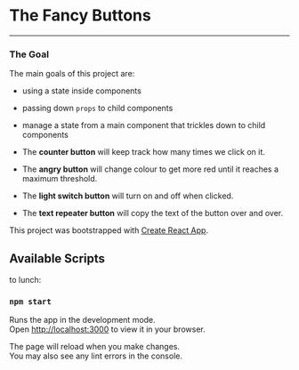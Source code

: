 # The Fancy Buttons
___

### The Goal
The main goals of this project are:

* using a state inside components
* passing down ```props``` to child components
* manage a state from a main component that trickles down to child components

* The **counter button** will keep track how many times we click on it.
* The **angry button** will change colour to get more red until it reaches a maximum threshold.
* The **light switch button** will turn on and off when clicked.
* The **text repeater button** will copy the text of the button over and over.

This project was bootstrapped with [Create React App](https://github.com/facebook/create-react-app).

## Available Scripts

 to lunch:

### `npm start`

Runs the app in the development mode.\
Open [http://localhost:3000](http://localhost:3000) to view it in your browser.

The page will reload when you make changes.\
You may also see any lint errors in the console.



